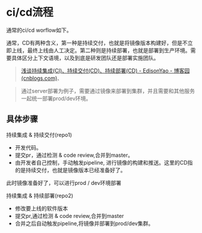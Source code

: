# ci/cd流程

通常的ci/cd worflow如下。

通常，CD有两种含义，第一种是持续交付，也就是将镜像版本构建好，但是不立即上线，最终上线由人工决定。第二种则是持续部署，也就是部署到生产环境。需要具体区分上下文语境，以及到底是研发团队还是部署实施团队。

> [浅谈持续集成(CI)、持续交付(CD)、持续部署(CD) - EdisonYao - 博客园 (cnblogs.com)](https://www.cnblogs.com/Sweettesting/p/14735920.html)、

> 通过server部署为例子，需要通过镜像来部署到集群，并且需要和其他服务一起统一部署prod/dev环境。

## 具体步骤

持续集成 & 持续交付(repo1)

- 开发代码。
- 提交pr，通过检测 & code review,合并到master。
- 由开发者自己控制，手动触发pipeline, 进行镜像的构建和推送。这里的CD指的是持续交付，也就是镜像版本已经准备好了。

此时镜像准备好了，可以进行prod / dev环境部署

持续集成 & 持续部署(repo2)

- 修改要上线的软件版本
- 提交pr,通过检测 & code review,合并到master
- 合并之后自动触发pipeline,将镜像并部署到prod/dev集群。
